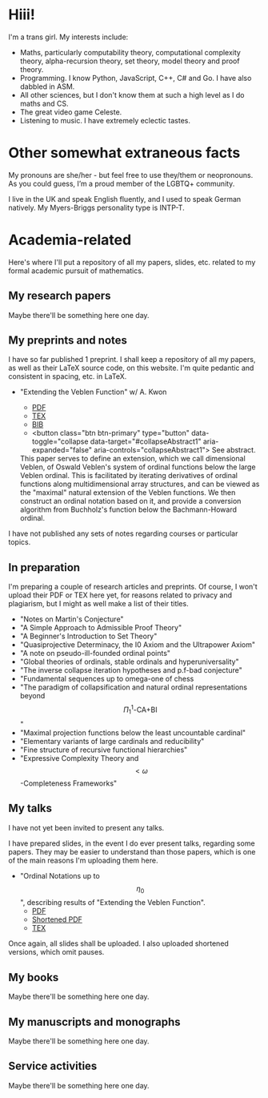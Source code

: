 <!-- MathJax, Bootstrap and jQuery CDNs -->

<script type="text/javascript" src="https://cdnjs.cloudflare.com/ajax/libs/mathjax/2.7.3/MathJax.js?config=TeX-AMS-MML_HTMLorMML"></script>
<script src="https://ajax.googleapis.com/ajax/libs/jquery/3.7.1/jquery.min.js"></script>
<script src="https://maxcdn.bootstrapcdn.com/bootstrap/3.4.1/js/bootstrap.min.js"></script>
<link rel="stylesheet" href="https://maxcdn.bootstrapcdn.com/bootstrap/3.4.1/css/bootstrap.min.css">

# Hiii!

I'm a trans girl. My interests include:

- Maths, particularly computability theory, computational complexity theory, alpha-recursion theory, set theory, model theory and proof theory.
- Programming. I know Python, JavaScript, C++, C# and Go. I have also dabbled in ASM.
- All other sciences, but I don't know them at such a high level as I do maths and CS.
- The great video game Celeste.
- Listening to music. I have extremely eclectic tastes.

# Other somewhat extraneous facts

My pronouns are she/her - but feel free to use they/them or neopronouns. As you could guess, I’m a proud member of the LGBTQ+ community.

I live in the UK and speak English fluently, and I used to speak German natively. My Myers-Briggs personality type is INTP-T.

# Academia-related

Here's where I'll put a repository of all my papers, slides, etc. related to my formal academic pursuit of mathematics.

## My research papers

Maybe there'll be something here one day.

## My preprints and notes

I have so far published 1 preprint. I shall keep a repository of all my papers, as well as their LaTeX source code, on this website. I'm quite pedantic and consistent in spacing, etc. in LaTeX.

- "Extending the Veblen Function" w/ A. Kwon
  - [PDF](papers/DimVeb/Dimensional_Veblen.pdf)
  - [TEX](papers/DimVeb/main.tex)
  - [BIB](papers/DimVeb/main.bib)
  - <button class="btn btn-primary" type="button" data-toggle="collapse data-target="#collapseAbstract1" aria-expanded="false" aria-controls="collapseAbstract1">
    See abstract.
  </button>

  <div class="collapse" id="collapseAbstract1">
  <div class="card card-body">
    This paper serves to define an extension, which we call dimensional Veblen, of Oswald Veblen's system of ordinal functions below the large Veblen ordinal. This is facilitated by iterating derivatives of ordinal functions along multidimensional array structures, and can be viewed as the "maximal" natural extension of the Veblen functions. We then construct an ordinal notation based on it, and provide a conversion algorithm from Buchholz's function below the Bachmann-Howard ordinal.
  </div>
</div>

I have not published any sets of notes regarding courses or particular topics.

## In preparation

I'm preparing a couple of research articles and preprints. Of course, I won't upload their PDF or TEX here yet, for reasons related to privacy and plagiarism, but I might as well make a list of their titles.

- "Notes on Martin's Conjecture"
- "A Simple Approach to Admissible Proof Theory"
- "A Beginner's Introduction to Set Theory"
- "Quasiprojective Determinacy, the I0 Axiom and the Ultrapower Axiom"
- "A note on pseudo-ill-founded ordinal points"
- "Global theories of ordinals, stable ordinals and hyperuniversality"
- "The inverse collapse iteration hypotheses and p.f-bad conjecture"
- "Fundamental sequences up to omega-one of chess
- "The paradigm of collapsification and natural ordinal representations beyond $$\Pi^1_1 \textrm{-CA+BI}$$"
- "Maximal projection functions below the least uncountable cardinal"
- "Elementary variants of large cardinals and reducibility"
- "Fine structure of recursive functional hierarchies"
- "Expressive Complexity Theory and $$< \omega$$-Completeness Frameworks"

## My talks

I have not yet been invited to present any talks.

I have prepared slides, in the event I do ever present talks, regarding some papers. They may be easier to understand than those papers, which is one of the main reasons I'm uploading them here.

- "Ordinal Notations up to $$\eta_0$$", describing results of "Extending the Veblen Function".
  - [PDF](slides/DimVeb/Slides.pdf)
  - [Shortened PDF](slides/DimVeb/Slides%20(1).pdf)
  - [TEX](slides/DimVeb/main.tex)

Once again, all slides shall be uploaded. I also uploaded shortened versions, which omit pauses.

## My books

Maybe there'll be something here one day.

## My manuscripts and monographs

Maybe there'll be something here one day.

## Service activities

Maybe there'll be something here one day.